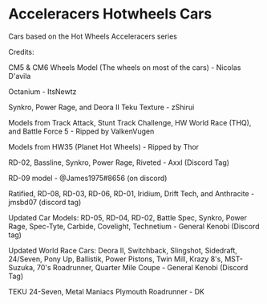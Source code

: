 # Acceleracers Hotwheels Cars

Cars based on the Hot Wheels Acceleracers series

Credits: 

CM5 & CM6 Wheels Model (The wheels on most of the cars) - Nicolas D'avila

Octanium - ItsNewtz 

Synkro, Power Rage, and Deora II Teku Texture - zShirui

Models from Track Attack, Stunt Track Challenge, HW World Race (THQ), and Battle Force 5 - Ripped by ValkenVugen

Models from HW35 (Planet Hot Wheels) - Ripped by Thor

RD-02, Bassline, Synkro, Power Rage, Riveted - Axxl (Discord Tag) 

RD-09 model - @James1975#8656 (on discord)

Ratified, RD-08, RD-03, RD-06, RD-01, Iridium, Drift Tech, and Anthracite - jmsbd07 (discord tag)


Updated Car Models: RD-05, RD-04, RD-02, Battle Spec, Synkro, Power Rage, Spec-Tyte, Carbide, Covelight, Technetium - General Kenobi (Discord tag) 

Updated World Race Cars: Deora II, Switchback, Slingshot, Sidedraft, 24/Seven, Pony Up, Ballistik, Power Pistons, Twin Mill, Krazy 8's, MST-Suzuka, 70's Roadrunner, Quarter Mile Coupe - General Kenobi (Discord Tag)

TEKU 24-Seven, Metal Maniacs Plymouth Roadrunner - DK
